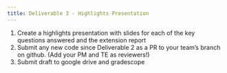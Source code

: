 ```yaml
---
title: Deliverable 3 - Highlights Presentation
---
```


1. Create a highlights presentation with slides for each of the key questions answered and the extension report
2. Submit any new code since Deliverable 2 as a PR to your team’s branch on github. (Add your PM and TE as reviewers!)
3. Submit draft to google drive and gradescope
